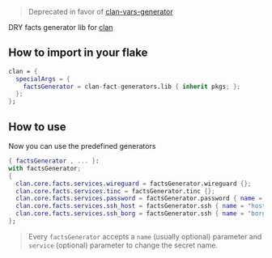 > Deprecated in favor of [clan-vars-generator](https://github.com/mrVanDalo/clan-vars-generators)

DRY facts generator lib for [clan](https://clan.lol)

## How to import in your flake

```nix
clan = {
  specialArgs = {
    factsGenerator = clan-fact-generators.lib { inherit pkgs; };
  };
};
```

## How to use

Now you can use the predefined generators

```nix
{ factsGenerator , ... }:
with factsGenerator;
{
  clan.core.facts.services.wireguard = factsGenerator.wireguard {};
  clan.core.facts.services.tinc = factsGenerator.tinc {};
  clan.core.facts.services.password = factsGenerator.password { name = "palo"; };
  clan.core.facts.services.ssh_host = factsGenerator.ssh { name = "host"; };
  clan.core.facts.services.ssh_borg = factsGenerator.ssh { name = "borg"; };
};
```

> Every `factsGenerator` accepts a `name` (usually optional) parameter and `service` (optional) parameter to
> change the secret name.


